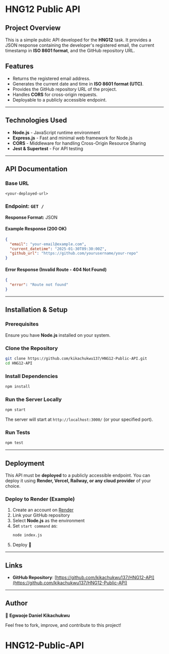 # HNG12 Public API

## Project Overview
This is a simple public API developed for the **HNG12** task. It provides a JSON response containing the developer's registered email, the current timestamp in **ISO 8601 format**, and the GitHub repository URL.

## Features
- Returns the registered email address.
- Generates the current date and time in **ISO 8601 format (UTC)**.
- Provides the GitHub repository URL of the project.
- Handles **CORS** for cross-origin requests.
- Deployable to a publicly accessible endpoint.

---

## Technologies Used
- **Node.js** - JavaScript runtime environment
- **Express.js** - Fast and minimal web framework for Node.js
- **CORS** - Middleware for handling Cross-Origin Resource Sharing
- **Jest & Supertest** - For API testing

---

## API Documentation
### **Base URL**
`<your-deployed-url>`

### **Endpoint:** `GET /`
**Response Format:** JSON

#### **Example Response (200 OK)**
```json
{
  "email": "your-email@example.com",
  "current_datetime": "2025-01-30T09:30:00Z",
  "github_url": "https://github.com/yourusername/your-repo"
}
```

#### **Error Response (Invalid Route - 404 Not Found)**
```json
{
  "error": "Route not found"
}
```

---

## Installation & Setup
### **Prerequisites**
Ensure you have **Node.js** installed on your system.

### **Clone the Repository**
```sh
git clone https://github.com/kikachukwu137/HNG12-Public-API.git
cd HNG12-API
```

### **Install Dependencies**
```sh
npm install
```

### **Run the Server Locally**
```sh
npm start
```
The server will start at `http://localhost:3000/` (or your specified port).

### **Run Tests**
```sh
npm test
```

---

## Deployment
This API must be **deployed** to a publicly accessible endpoint. You can deploy it using **Render, Vercel, Railway, or any cloud provider** of your choice.

### **Deploy to Render (Example)**
1. Create an account on [Render](https://render.com/)
2. Link your GitHub repository
3. Select **Node.js** as the environment
4. Set `start command` as:
   ```sh
   node index.js
   ```
5. Deploy 🚀

---

## Links
- **GitHub Repository**: [https://github.com/kikachukwu137/HNG12-API](https://github.com/kikachukwu137/HNG12-Public-API)


---

## Author
👤 **Egwaoje Daniel Kikachukwu**

Feel free to fork, improve, and contribute to this project!

# HNG12-Public-API
